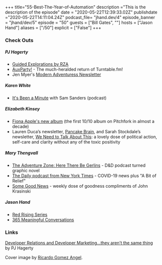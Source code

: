 +++
title="55-Best-The-Year-of-Automation"
description ="This is the description of the episode"
date = "2020-05-22T12:39:33.02Z"
publishdate ="2020-05-22T14:11:04.24Z"
podcast_file= "jhand.dev/4"
episode_banner = "jhand/dev/5"
episode = "50"
guests = ["Bill Gates", ""]
hosts = ["Jason Hand"]
aliases = ["/50"]
explicit = ["False"]
+++

### Check Outs

##### PJ Hagerty
* [Guided Explorations by
RZA](https://open.spotify.com/album/2XZkvTFqEDLC7CEM69gR47?si=VZvGd6JmQtOz6djsWj85Jw)
* [AuxParty!](https://auxparty.com/devrel-collective) - The much-heralded return
of Turntable.fm!
* Jen Myer's [Modern Adventuress
Newsletter](https://jenmyers.substack.com/p/13-march-2020)

##### Karen White
* [It's Been a
Minute](https://www.npr.org/podcasts/510317/its-been-a-minute-with-sam-sanders)
with Sam Sanders (podcast)

##### Elizabeth Kinsey
* [Fiona Apple's new
album](https://www.vulture.com/2020/04/fiona-apple-fetch-the-bolt-cutters-songs.html)
(the first 10/10 album on Pitchfork in almost a decade)
* Lauren Duca’s newsletter, [Pancake Brain](https://laurenduca.substack.com/),
and Sarah Stockdale’s newsletter, [We Need to Talk About
This](https://www.wntta.co/): a lovely dose of political action, self-care and
clarity without any of the toxic positivity

##### Mary Thengvall
* [The Adventure Zone: Here There Be Gerlins](https://amzn.to/2VHNQ1M) - D&D
podcast turned graphic novel
* [The Daily podcast from New York
Times](https://www.nytimes.com/column/the-daily) - COVID-19 news plus "A Bit of
Relief"
* [Some Good News](https://www.youtube.com/channel/UCOe_y6KKvS3PdIfb9q9pGug) -
weekly dose of goodness compliments of John Krasinski

##### Jason Hand
* [Red Rising Series](https://amzn.to/2Vrg7un)
* [365 Meaningful Conversations](https://365meaningfulconversations.com/)

### Links
[Developer Relations and Developer Marketing…they aren’t the same
thing](https://medium.com/@aspleenic/developer-relations-and-developer-marketing-they-arent-the-same-thing-35b896159825)
by PJ Hagerty 

Cover image by [Ricardo Gomez
Angel](https://unsplash.com/@ripato?utm_source=unsplash&utm_medium=referral&utm_content=creditCopyText).